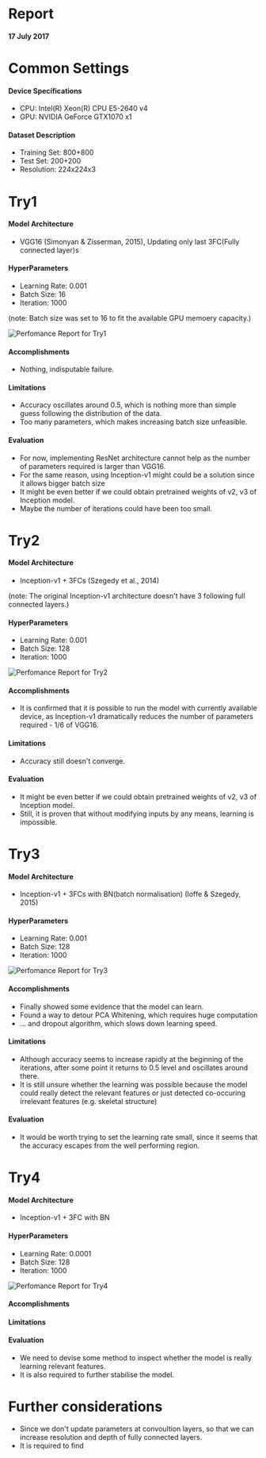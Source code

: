 # Report
#### 17 July 2017

# Common Settings
#### Device Specifications
* CPU: Intel(R) Xeon(R) CPU E5-2640 v4
* GPU: NVIDIA GeForce GTX1070 x1

#### Dataset Description
* Training Set: 800+800
* Test Set:     200+200
* Resolution:   224x224x3

# Try1
#### Model Architecture
* VGG16 (Simonyan & Zisserman, 2015), Updating only last 3FC(Fully connected layer)s

#### HyperParameters
* Learning Rate: 0.001
* Batch Size:    16
* Iteration:     1000

(note: Batch size was set to 16 to fit the available GPU memoery capacity.)<br/>

![Perfomance Report for Try1](/img/report20170717_try1.png)

#### Accomplishments
* Nothing, indisputable failure.

#### Limitations
* Accuracy oscillates around 0.5, which is nothing more than simple guess following the distribution of the data.
* Too many parameters, which makes increasing batch size unfeasible.

#### Evaluation
* For now, implementing ResNet architecture cannot help as the number of parameters required is larger than VGG16.
* For the same reason, using Inception-v1 might could be a solution since it allows bigger batch size
* It might be even better if we could obtain pretrained weights of v2, v3 of Inception model.
* Maybe the number of iterations could have been too small.

# Try2
#### Model Architecture
* Inception-v1 + 3FCs (Szegedy et al., 2014)

(note: The original Inception-v1 architecture doesn't have 3 following full connected layers.)<br/>
#### HyperParameters
* Learning Rate: 0.001	
* Batch Size:    128	
* Iteration:     1000

![Perfomance Report for Try2](/img/report20170717_try2.png)

#### Accomplishments
* It is confirmed that it is possible to run the model with currently available device, as Inception-v1 dramatically reduces the number of parameters required - 1/6 of VGG16.

#### Limitations
* Accuracy still doesn't converge.

#### Evaluation
* It might be even better if we could obtain pretrained weights of v2, v3 of Inception model.
* Still, it is proven that without modifying inputs by any means, learning is impossible.

# Try3
#### Model Architecture
* Inception-v1 + 3FCs with BN(batch normalisation) (Ioffe & Szegedy, 2015)

#### HyperParameters
* Learning Rate: 0.001	
* Batch Size:    128	
* Iteration:     1000

![Perfomance Report for Try3](/img/report20170717_try3.png)

#### Accomplishments
* Finally showed some evidence that the model can learn.
* Found a way to detour PCA Whitening, which requires huge computation
* ... and dropout algorithm, which slows down learning speed.

#### Limitations
* Although accuracy seems to increase rapidly at the beginning of the iterations, after some point it returns to 0.5 level and oscillates around there.
* It is still unsure whether the learning was possible because the model could really detect the relevant features or just detected co-occuring irrelevant features (e.g. skeletal structure)

#### Evaluation
* It would be worth trying to set the learning rate small, since it seems that the accuracy escapes from the well performing region.


# Try4
#### Model Architecture
* Inception-v1 + 3FC with BN

#### HyperParameters
* Learning Rate: 0.0001
* Batch Size:    128
* Iteration:     1000

![Perfomance Report for Try4](/img/report20170717_try4.png)

#### Accomplishments

#### Limitations

#### Evaluation
* We need to devise some method to inspect whether the model is really learning relevant features.
* It is also required to further stabilise the model.


# Further considerations
* Since we don't update parameters at convoultion layers,  so that we can increase resolution and depth of fully connected layers.
* It is required to find 